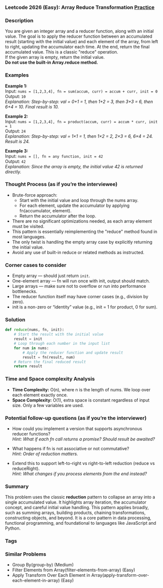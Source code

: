 ### Leetcode 2626 (Easy): Array Reduce Transformation [Practice](https://leetcode.com/problems/array-reduce-transformation)

### Description  
You are given an integer array and a reducer function, along with an initial value. The goal is to apply the reducer function between an accumulated result (starting with the initial value) and each element of the array, from left to right, updating the accumulator each time. At the end, return the final accumulated value. This is a classic "reduce" operation.  
If the given array is empty, return the initial value.  
**Do not use the built-in Array.reduce method.**

### Examples  

**Example 1:**  
Input: `nums = [1,2,3,4], fn = sum(accum, curr) = accum + curr, init = 0`  
Output: `10`  
*Explanation: Step-by-step: val = 0+1 = 1, then 1+2 = 3, then 3+3 = 6, then 6+4 = 10. Final result is 10.*

**Example 2:**  
Input: `nums = [1,2,3,4], fn = product(accum, curr) = accum * curr, init = 1`  
Output: `24`  
*Explanation: Step-by-step: val = 1×1 = 1, then 1×2 = 2, 2×3 = 6, 6×4 = 24. Result is 24.*

**Example 3:**  
Input: `nums = [], fn = any function, init = 42`  
Output: `42`  
*Explanation: Since the array is empty, the initial value 42 is returned directly.*

### Thought Process (as if you’re the interviewee)  
- Brute-force approach:  
  - Start with the initial value and loop through the nums array.
  - For each element, update the accumulator by applying fn(accumulator, element).
  - Return the accumulator after the loop.
- There are no significant optimizations needed, as each array element must be visited.  
- This pattern is essentially reimplementing the "reduce" method found in most languages.  
- The only twist is handling the empty array case by explicitly returning the initial value.  
- Avoid any use of built-in reduce or related methods as instructed.

### Corner cases to consider  
- Empty array — should just return `init`.  
- One-element array — fn will run once with init, output should match.  
- Large arrays — make sure not to overflow or run into performance bottlenecks.
- The reducer function itself may have corner cases (e.g., division by zero).
- init is a non-zero or “identity” value (e.g., init = 1 for product, 0 for sum).

### Solution

```python
def reduce(nums, fn, init):
    # Start the result with the initial value
    result = init
    # Loop through each number in the input list
    for num in nums:
        # Apply the reducer function and update result
        result = fn(result, num)
    # Return the final reduced result
    return result
```

### Time and Space complexity Analysis  

- **Time Complexity:** O(n), where n is the length of nums. We loop over each element exactly once.
- **Space Complexity:** O(1), extra space is constant regardless of input size. Only a few variables are used.

### Potential follow-up questions (as if you’re the interviewer)  

- How could you implement a version that supports asynchronous reducer functions?  
  *Hint: What if each fn call returns a promise? Should result be awaited?*

- What happens if fn is not associative or not commutative?  
  *Hint: Order of reduction matters.*

- Extend this to support left-to-right vs right-to-left reduction (reduce vs reduceRight).  
  *Hint: What changes if you process elements from the end instead?*

### Summary
This problem uses the classic **reduction** pattern to collapse an array into a single accumulated value. It highlights array iteration, the accumulator concept, and careful initial value handling. This pattern applies broadly, such as summing arrays, building products, chaining transformations, constructing objects, and beyond. It is a core pattern in data processing, functional programming, and foundational to languages like JavaScript and Python.

### Tags

### Similar Problems
- Group By(group-by) (Medium)
- Filter Elements from Array(filter-elements-from-array) (Easy)
- Apply Transform Over Each Element in Array(apply-transform-over-each-element-in-array) (Easy)